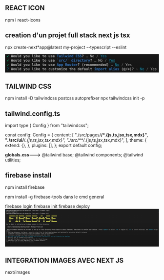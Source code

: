 ## REACT ICON 

npm i react-icons


## creation d'un projet full stack next js tsx

npx create-next*app@latest my-project --typescript --eslint

![alt text](image.png)

## TAILWIND CSS

npm install -D tailwindcss postcss autoprefixer
npx tailwindcss init -p

## tailwind.config.ts
import type { Config } from "tailwindcss";

const config: Config = {
  content: [
    "./src/pages/**/*.{js,ts,jsx,tsx,mdx}",
    "./src/ui/**/*.{js,ts,jsx,tsx,mdx}",
    "./src/**/*.{js,ts,jsx,tsx,mdx}",
  ],
  theme: {
    extend: {},
  },
  plugins: [],
};
export default config;


**globals.css--->**
@tailwind base;
@tailwind components;
@tailwind utilities;

## firebase install

npm install firebase

npm install -g firebase-tools dans le cmd general 

firebase login
firebase init 
firebase deploy
![alt text](image-1.png)

## INTEGRATION IMAGES AVEC NEXT JS

next/images
